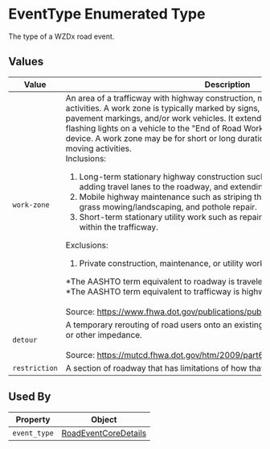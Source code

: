 # EventType Enumerated Type
The type of a WZDx road event.

## Values
Value | Description
--- | ---
`work-zone` | An area of a trafficway with highway construction, maintenance, or utility-work activities.  A work zone is typically marked by signs, channeling devices, barriers, pavement markings, and/or work vehicles.  It extends from the first warning sign or flashing lights on a vehicle to the "End of Road Work" sign or the last traffic control device.  A work zone may be for short or long durations and may include stationary or moving activities.<br>Inclusions:<ol><li>Long-term stationary highway construction such as building a new bridge, adding travel lanes to the roadway, and extending an existing trafficway.<li>Mobile highway maintenance such as striping the roadway, median, and roadside grass mowing/landscaping, and pothole repair.<li>Short-term stationary utility work such as repairing electric, gas, or water lines within the trafficway.</ol>Exclusions:<ol><li>Private construction, maintenance, or utility work outside the trafficway.</ol>*The AASHTO term equivalent to roadway is traveled way.<br>*The AASHTO term equivalent to trafficway is highway, street, or road.<br><br>Source: https://www.fhwa.dot.gov/publications/publicroads/99mayjun/workzone.cfm
`detour` | A temporary rerouting of road users onto an existing trafficway to avoid a work zone or other impedance.<br><br>Source: https://mutcd.fhwa.dot.gov/htm/2009/part6/part6c.htm
`restriction` | A section of roadway that has limitations of how that section can be used.

## Used By
Property | Object
--- | ---
`event_type` | [RoadEventCoreDetails](/spec-content/objects/RoadEventCoreDetails.md)

